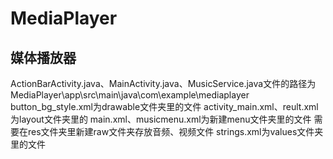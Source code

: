 # MediaPlayer
## 媒体播放器
ActionBarActivity.java、MainActivity.java、MusicService.java文件的路径为MediaPlayer\app\src\main\java\com\example\mediaplayer\
button_bg_style.xml为drawable文件夹里的文件
activity_main.xml、reult.xml为layout文件夹里的
main.xml、musicmenu.xml为新建menu文件夹里的文件
需要在res文件夹里新建raw文件夹存放音频、视频文件
strings.xml为values文件夹里的文件

